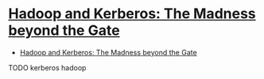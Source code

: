 # [Hadoop and Kerberos: The Madness beyond the Gate](https://steveloughran.gitbooks.io/kerberos_and_hadoop/content/)

- [Hadoop and Kerberos: The Madness beyond the Gate](#hadoop-and-kerberos-the-madness-beyond-the-gate)


















TODO kerberos hadoop